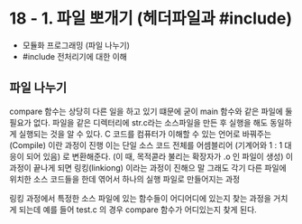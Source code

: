 # 18 - 1. 파일 뽀개기 (헤더파일과 #include)
- 모듈화 프로그래밍 (파일 나누기)
- #include 전처리기에 대한 이해

## 파일 나누기
compare 함수는 상당히 다른 일을 하고 있기 떄문에 굳이 main 함수와 같은 파일에 둘 필요가 없다.
파일을 같은 디렉터리에 str.c라는 소스파일을 만든 후 실행을 해도 동일하게 실행되는 것을 알 수 있다.
C 코드를 컴퓨터가 이해할 수 있는 언어로 바꿔주는 (Compile) 이란 과정이 진행
이는 단일 소스 코드 전체를 어셈블리어 (기계어와 1 : 1 대응이 되어 있음) 로 변환해준다. (이 때, 목적콛라 불리는 확장자가 .o 인 파일이 생성)
이 과정이 끝나게 되면 링킹(linkiong) 이라는 과정이 진해으 말 그래도 각기 다른 파일에 위치한 소스 코드들을 한데 엮어서 하나의 실행 파일로 만들어지는 과정

링킹 과정에서 특정한 소스 파일에 있는 함수들이 어디어디에 있는지 찾는 과정을 거치게 되는데 예를 들어 test.c 의 경우 compare 함수가 어디있는지 찾게 된다.

